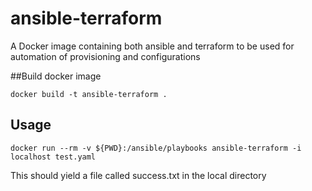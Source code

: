 # ansible-terraform
A Docker image containing both ansible and terraform to be used for automation of provisioning and configurations

##Build docker image

```
docker build -t ansible-terraform .
```

## Usage

```
docker run --rm -v ${PWD}:/ansible/playbooks ansible-terraform -i localhost test.yaml
```

This should yield a file called success.txt in the local directory